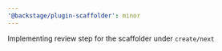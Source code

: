 ```yaml
---
'@backstage/plugin-scaffolder': minor
---
```


Implementing review step for the scaffolder under `create/next`
